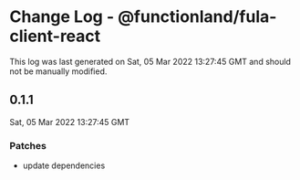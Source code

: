 # Change Log - @functionland/fula-client-react

This log was last generated on Sat, 05 Mar 2022 13:27:45 GMT and should not be manually modified.

## 0.1.1
Sat, 05 Mar 2022 13:27:45 GMT

### Patches

- update dependencies

